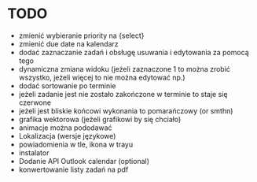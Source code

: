 # TODO
- zmienić wybieranie priority na {select}
- zmienić due date na kalendarz
- dodać zaznaczanie zadań i obsługę usuwania i edytowania za pomocą tego
- dynamiczna zmiana widoku (jeżeli zaznaczone 1 to można zrobić wszystko, jeżeli więcej to nie można edytować np.)
- dodać sortowanie po terminie
- jeżeli zadanie jest nie zostało zakończone w terminie to staje się czerwone
- jeżeli jest bliskie końcowi wykonania to pomarańczowy (or smthn)
- grafika wektorowa (jeżeli grafikowi by się chciało)
- animacje można pododawać
- Lokalizacja (wersje językowe)
- powiadomienia w tle, ikona w trayu
- instalator
- Dodanie API Outlook calendar (optional)
- konwertowanie listy zadań na pdf
